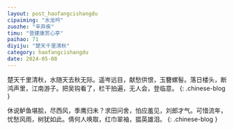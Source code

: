```yaml
---
layout: post_haofangcishangdu
cipaiming: "水龙吟"
zuozhe: "辛弃疾"
timu: "登建康赏心亭"
paihao: 71
diyiju: "楚天千里清秋"
category: haofangcishangdu
date: 2024-05-08
---
```


楚天千里清秋，水随天去秋无际。遥岑远目，献愁供恨，玉簪螺髻。落日楼头，断鸿声里，江南游子。把吴钩看了，栏干拍遍，无人会，登临意。
{: .chinese-blog }

休说鲈鱼堪脍，尽西风，季鹰归未？求田问舍，怕应羞见，刘郎才气。可惜流年，忧愁风雨，树犹如此。倩何人唤取，红巾翠袖，揾英雄泪。
{: .chinese-blog }
